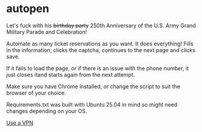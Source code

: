 # autopen
Let's fuck with his <s>birthday party</s> 250th Anniversary of the U.S. Army Grand Military Parade and Celebration!

Automate as many ticket reservations as you want. It does everything! Fills in the information, clicks the captcha, continues to the next page and clicks save.  
  
If it fails to load the page, or if there is an issue with the phone number, it just closes itand starts again from the next attempt. 

Make sure you have Chrome installed, or change the script to suit the browser of your choice.

Requirements.txt was built with Ubuntu 25.04 in mind so might need changes depending on your OS.

[Use a VPN](https://protonvpn.com/)
